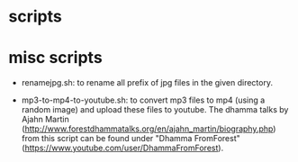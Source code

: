 # scripts
# misc scripts

* renamejpg.sh: to rename all prefix of jpg files in the given directory.

* mp3-to-mp4-to-youtube.sh: to convert mp3 files to mp4 (using a random image) and upload these files to youtube. The dhamma talks by Ajahn Martin (http://www.forestdhammatalks.org/en/ajahn_martin/biography.php) from this script can be found under "Dhamma FromForest" (https://www.youtube.com/user/DhammaFromForest). 
